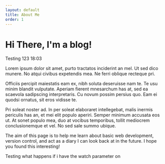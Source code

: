 ```yaml
---
layout: default
title: About Me
order: 1
---
```


# Hi There, I'm a blog!

Testing 123 18:03

Lorem ipsum dolor sit amet, purto tractatos inciderint an mel. Ut sed dico munere. No atqui civibus expetendis mea. Ne ferri oblique recteque pri.

Officiis percipit maiestatis eam ex, nibh soluta deseruisse nam te. Te usu minim blandit vulputate. Aperiam fierent mnesarchum has at, sed ea scaevola sadipscing interpretaris. Cu novum possim persius quo. Eam ei quodsi ornatus, sit eros vidisse te.

Pri soleat noster ad. In per soleat elaboraret intellegebat, malis inermis periculis has an, et mei elit populo aperiri. Semper minimum accusata eos ut. At sonet populo mea, duo at vocibus temporibus, tollit mediocrem conclusionemque et vel. No sed sale summo ubique.

The aim of this page is to help me learn about basic web development, version control, and act as a diary I can look back at in the future. I hope you found this interesting!

Testing what happens if i have the watch parameter on
